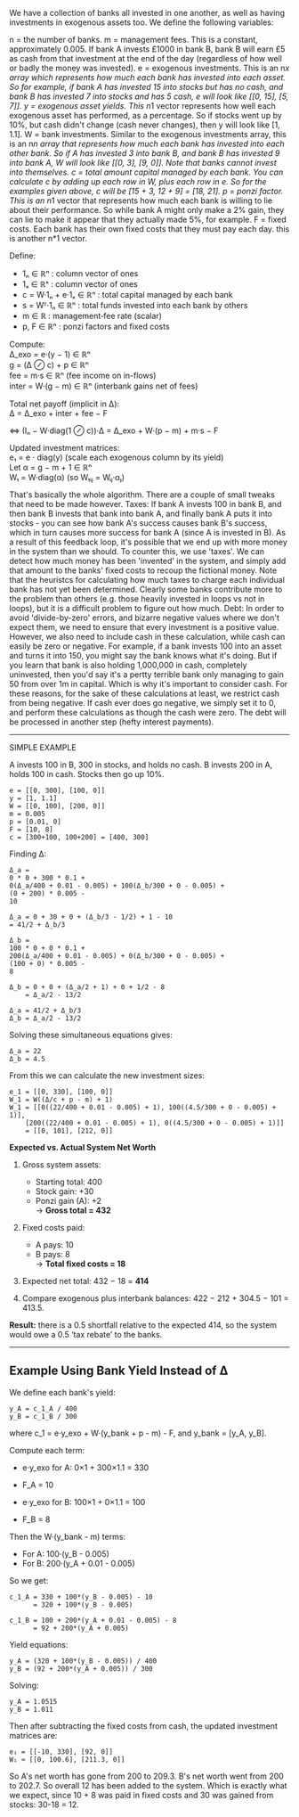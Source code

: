We have a collection of banks all invested in one another, as well as having investments in exogenous assets too. We define the following variables:

n = the number of banks.
m = management fees. This is a constant, approximately 0.005. If bank A invests £1000 in bank B, bank B will earn £5 as cash from that investment at the end of the day (regardless of how well or badly the money was invested).
e = exogenous investments. This is an n*x array which represents how much each bank has invested into each asset. So for example, if bank A has invested 15 into stocks but has no cash, and bank B has invested 7 into stocks and has 5 cash, e will look like [[0, 15], [5, 7]].
y = exogenous asset yields. This n*1 vector represents how well each exogenous asset has performed, as a percentage. So if stocks went up by 10%, but cash didn't change (cash never changes), then y will look like [1, 1.1].
W = bank investments. Similar to the exogenous investments array, this is an n*n array that represents how much each bank has invested into each other bank. So if A has invested 3 into bank B, and bank B has invested 9 into bank A, W will look like [[0, 3], [9, 0]]. Note that banks cannot invest into themselves.
c = total amount capital managed by each bank. You can calculate c by adding up each row in W, plus each row in e. So for the examples given above, c will be [15 + 3, 12 + 9] = [18, 21].
p = ponzi factor. This is an n*1 vector that represents how much each bank is willing to lie about their performance. So while bank A might only make a 2% gain, they can lie to make it appear that they actually made 5%, for example.
F = fixed costs. Each bank has their own fixed costs that they must pay each day. this is another n*1 vector.

Define:
- 1ₙ ∈ ℝⁿ : column vector of ones  
- 1ₓ ∈ ℝˣ : column vector of ones  
- c = W·1ₙ + e·1ₓ ∈ ℝⁿ : total capital managed by each bank  
- s = Wᵀ·1ₙ ∈ ℝⁿ : total funds invested into each bank by others  
- m ∈ ℝ : management‐fee rate (scalar)  
- p, F ∈ ℝⁿ : ponzi factors and fixed costs  

Compute:  
Δ_exo = e·(y − 1)           ∈ ℝⁿ  
g      = (Δ ⊘ c) + p       ∈ ℝⁿ  
fee    = m·s               ∈ ℝⁿ          (fee income on in-flows)  
inter  = W·(g − m)         ∈ ℝⁿ          (interbank gains net of fees)  

Total net payoff (implicit in Δ):  
Δ = Δ_exo + inter + fee − F  

⇔  (Iₙ − W·diag(1 ⊘ c))·Δ = Δ_exo + W·(p − m) + m·s − F  

Updated investment matrices:  
e₁ = e · diag(y)               (scale each exogenous column by its yield)  
Let α = g − m + 1 ∈ ℝⁿ  
W₁ = W·diag(α)                (so W₁ᵢⱼ = Wᵢⱼ·αⱼ)  

That's basically the whole algorithm. There are a couple of small tweaks that need to be made however.
Taxes:
If bank A invests 100 in bank B, and then bank B invests that bank into bank A, and finally bank A puts it into stocks - you can see how bank A's success causes bank B's success, which in turn causes more success for bank A (since A is invested in B). As a result of this feedback loop, it's possible that we end up with more money in the system than we should.
To counter this, we use 'taxes'. We can detect how much money has been 'invented' in the system, and simply add that amount to the banks' fixed costs to recoup the fictional money.
Note that the heuristcs for calculating how much taxes to charge each individual bank has not yet been determined. Clearly some banks contribute more to the problem than others (e.g. those heavily invested in loops vs not in loops), but it is a difficult problem to figure out how much.
Debt:
In order to avoid 'divide-by-zero' errors, and bizarre negative values where we don't expect them, we need to ensure that every investment is a positive value. However, we also need to include cash in these calculation, while cash can easily be zero or negative.
For example, if a bank invests 100 into an asset and turns it into 150, you might say the bank knows what it's doing. But if you learn that bank is also holding 1,000,000 in cash, completely uninvested, then you'd say it's a pertty terrible bank only managing to gain 50 from over 1m in capital. Which is why it's important to consider cash.
For these reasons, for the sake of these calculations at least, we restrict cash from being negative. If cash ever does go negative, we simply set it to 0, and perform these calculations as though the cash were zero. The debt will be processed in another step (hefty interest payments).

-----------------------------------
SIMPLE EXAMPLE

A invests 100 in B, 300 in stocks, and holds no cash. B invests 200 in A, holds 100 in cash. Stocks then go up 10%.

    e = [[0, 300], [100, 0]]
    y = [1, 1.1]
    W = [[0, 100], [200, 0]]
    m = 0.005
    p = [0.01, 0]
    F = [10, 8]
    c = [300+100, 100+200] = [400, 300]

Finding Δ:

    Δ_a =
    0 * 0 + 300 * 0.1 +
    0(Δ_a/400 + 0.01 - 0.005) + 100(Δ_b/300 + 0 - 0.005) +
    (0 + 200) * 0.005 -
    10

    Δ_a = 0 + 30 + 0 + (Δ_b/3 - 1/2) + 1 - 10
    = 41/2 + Δ_b/3

    Δ_b = 
    100 * 0 + 0 * 0.1 +
    200(Δ_a/400 + 0.01 - 0.005) + 0(Δ_b/300 + 0 - 0.005) +
    (100 + 0) * 0.005 -
    8

    Δ_b = 0 + 0 + (Δ_a/2 + 1) + 0 + 1/2 - 8
        = Δ_a/2 - 13/2

    Δ_a = 41/2 + Δ_b/3
    Δ_b = Δ_a/2 - 13/2

Solving these simultaneous equations gives:

    Δ_a = 22
    Δ_b = 4.5

From this we can calculate the new investment sizes:

    e_1 = [[0, 330], [100, 0]]
    W_1 = W((Δ/c + p - m) + 1)
    W_1 = [[0((22/400 + 0.01 - 0.005) + 1), 100((4.5/300 + 0 - 0.005) + 1)],
        [200((22/400 + 0.01 - 0.005) + 1), 0((4.5/300 + 0 - 0.005) + 1)]]
        = [[0, 101], [212, 0]]

**Expected vs. Actual System Net Worth**

1. Gross system assets:
   - Starting total: 400
   - Stock gain: +30
   - Ponzi gain (A): +2  
   → **Gross total = 432**

2. Fixed costs paid:
   - A pays: 10
   - B pays: 8  
   → **Total fixed costs = 18**

3. Expected net total:
   432 − 18 = **414**

4. Compare exogenous plus interbank balances: 422 − 212 + 304.5 − 101 = 413.5.

**Result:** there is a 0.5 shortfall relative to the expected 414, so the system would owe a 0.5 ‘tax rebate’ to the banks.

-----------------------------------------------

## Example Using Bank Yield Instead of Δ

We define each bank's yield:

    y_A = c_1_A / 400
    y_B = c_1_B / 300

where c_1 = e·y_exo + W·(y_bank + p - m) - F, and y_bank = [y_A, y_B].

Compute each term:

- e·y_exo for A: 0×1 + 300×1.1 = 330
- F_A = 10

- e·y_exo for B: 100×1 + 0×1.1 = 100
- F_B = 8

Then the W·(y_bank - m) terms:

- For A: 100·(y_B - 0.005)
- For B: 200·(y_A + 0.01 - 0.005)

So we get:

    c_1_A = 330 + 100*(y_B - 0.005) - 10
          = 320 + 100*(y_B - 0.005)

    c_1_B = 100 + 200*(y_A + 0.01 - 0.005) - 8
          = 92 + 200*(y_A + 0.005)

Yield equations:

    y_A = (320 + 100*(y_B - 0.005)) / 400
    y_B = (92 + 200*(y_A + 0.005)) / 300

Solving:

    y_A = 1.0515
    y_B = 1.011

Then after subtracting the fixed costs from cash, the updated investment matrices are:

    e₁ = [[-10, 330], [92, 0]]
    W₁ ≈ [[0, 100.6], [211.3, 0]]

So A's net worth has gone from 200 to 209.3. B's net worth went from 200 to 202.7. So overall 12 has been added to the system. Which is exactly what we expect, since 10 + 8 was paid in fixed costs and 30 was gained from stocks: 30-18 = 12.